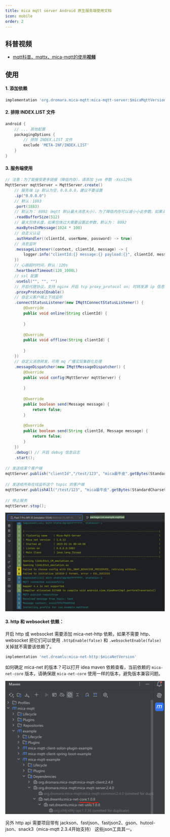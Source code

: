 ```yaml
---
title: mica mqtt server Android 原生服务端使用文档
icon: mobile
order: 2
---
```


## 科普视频

- [mqtt科普、mqttx、mica-mqtt的使用**视频**](https://www.bilibili.com/video/BV1wv4y1F7Av/)

## 使用

#### 1. 添加依赖

```groovy
implementation 'org.dromara.mica-mqtt:mica-mqtt-server:$micaMqttVersion' // 使用 2.4.2 或以上版本
```

#### 2. 排除 INDEX.LIST 文件
```groovy
android {
    // ... 其他配置
    packagingOptions {
        // 排除 INDEX.LIST 文件
        exclude 'META-INF/INDEX.LIST'
    }
}
```

#### 3. 服务端使用
```java
// 注意：为了能接受更多链接（降低内存），请添加 jvm 参数 -Xss129k
MqttServer mqttServer = MqttServer.create()
    // 服务端 ip 默认为空，0.0.0.0，建议不要设置
    .ip("0.0.0.0")
    // 默认：1883
    .port(1883)
    // 默认为： 8092（mqtt 默认最大消息大小），为了降低内存可以减小小此参数，如果消息过大 t-io 会尝试解析多次（建议根据实际业务情况而定）
    .readBufferSize(512)
    // 最大包体长度，如果包体过大需要设置此参数，默认为： 8092
    .maxBytesInMessage(1024 * 100)
    // 自定义认证
    .authHandler((clientId, userName, password) -> true)
    // 消息监听
    .messageListener((context, clientId, message) -> {
        logger.info("clientId:{} message:{} payload:{}", clientId, message, new String(message.getPayload(), StandardCharsets.UTF_8));
    })
    // 心跳超时时间，默认：120s
    .heartbeatTimeout(120_1000L)
    // ssl 配置
    .useSsl("", "", "")
    // 开启代理协议，支持 nginx 开启 tcp proxy_protocol on; 时转发源 ip 信息。2.4.1 版本开始支持
    .proxyProtocolEnable()
    // 自定义客户端上下线监听
    .connectStatusListener(new IMqttConnectStatusListener() {
        @Override
        public void online(String clientId) {

        }

        @Override
        public void offline(String clientId) {

        }
    })
    // 自定义消息转发，可用 mq 广播实现集群化处理
    .messageDispatcher(new IMqttMessageDispatcher() {
        @Override
        public void config(MqttServer mqttServer) {

        }

        @Override
        public boolean send(Message message) {
            return false;
        }

        @Override
        public boolean send(String clientId, Message message) {
            return false;
        }
    })
    .debug() // 开启 debug 信息日志
    .start();

// 发送给某个客户端
mqttServer.publish("clientId","/test/123", "mica最牛皮".getBytes(StandardCharsets.UTF_8));

// 发送给所有在线监听这个 topic 的客户端
mqttServer.publishAll("/test/123", "mica最牛皮".getBytes(StandardCharsets.UTF_8));

// 停止服务
mqttServer.stop();
```

![Android启动效果](mica-mqtt-server-android.png)

#### 3. http 和 websocket 依赖：

开启 http 或 websocket 需要添加 mica-net-http 依赖，如果不需要 http、websocket 把它们可以使用 `.httpEnable(false)` 和 `.websocketEnable(false)` 关掉就不需要该依赖了。

```groovy
implementation 'net.dreamlu:mica-net-http:$micaNetVersion'
```

如何确定 mica-net 的版本？可以打开 idea maven 依赖查看，当前依赖的 `mica-net-core` 版本，请确保跟 `mica-net-core` 使用一样的版本，避免版本兼容问题。

![img.png](img.png)

另外 http api 需要项目带有 jackson、fastjson、fastjson2、gson、hutool-json、snack3（mica-mqtt 2.3.4开始支持） 这些json工具其一。


